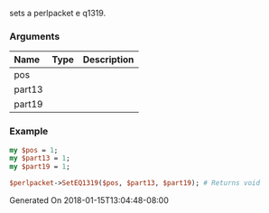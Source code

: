 sets a perlpacket e q1319.
### Arguments
**Name**|**Type**|**Description**
:---|:---|:---
pos||
part13||
part19||

### Example

```perl
my $pos = 1;
my $part13 = 1;
my $part19 = 1;

$perlpacket->SetEQ1319($pos, $part13, $part19); # Returns void
```


Generated On 2018-01-15T13:04:48-08:00
